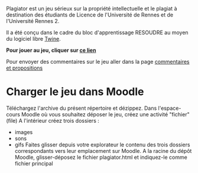 Plagiator est un jeu sérieux sur la propriété intellectuelle et le plagiat à destination des étudiants de Licence de l'Université de Rennes et de l'Université Rennes 2.

Il a été conçu dans le cadre du bloc d'apprentissage RESOUDRE au moyen du logiciel libre [Twine](https://twinery.org). 

**Pour jouer au jeu, cliquer sur [ce lien](https://damienbelveze.github.io/plagiator/plagiator.html)**

Pour envoyer des commentaires sur le jeu aller dans la page [commentaires et propositions](commentaires-et-propositions-de-modifications.md)

# Charger le jeu dans Moodle

Téléchargez l'archive du présent répertoire et dézippez. 
Dans l'espace-cours Moodle où vous souhaitez déposer le jeu, créez une activité "fichier"(file)
A l'intérieur créez trois dossiers : 
- images
- sons
- gifs
Faites glisser depuis votre explorateur le contenu des trois dossiers correspondants vers leur emplacement sur Moodle. 
A la racine du dépôt Moodle, glisser-déposez le fichier plagiator.html et indiquez-le comme fichier principal


